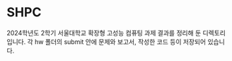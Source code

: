 # SHPC

2024학년도 2학기 서울대학교 확장형 고성능 컴퓨팅 과제 결과를 정리해 둔 디렉토리입니다.
각 hw 폴더의 submit 안에 문제와 보고서, 작성한 코드 등이 저장되어 있습니다.